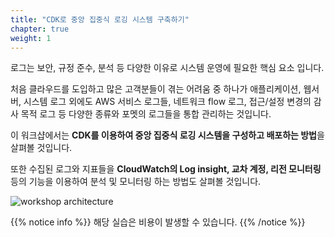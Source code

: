 ```yaml
---
title: "CDK로 중앙 집중식 로깅 시스템 구축하기"
chapter: true
weight: 1
---
```


로그는 보안, 규정 준수, 분석 등 다양한 이유로 시스템 운영에 필요한 핵심 요소 입니다.

처음 클라우드를 도입하고 많은 고객분들이 겪는 어려움 중 하나가
애플리케이션, 웹서버, 시스템 로그 외에도 AWS 서비스 로그들, 네트워크 flow 로그, 접근/설정 변경의 감사 목적 로그 등 다양한 종류와 포멧의 로그들을 통합 관리하는 것입니다.

이 워크샵에서는 **CDK를 이용하여 중앙 집중식 로깅 시스템을 구성하고 배포하는 방법**을 살펴볼 것입니다.

또한 수집된 로그와 지표들을 **CloudWatch의 Log insight, 교차 계정, 리전 모니터링** 등의 기능을 이용하여 분석 및 모니터링 하는 방법도 살펴볼 것입니다.

![workshop architecture](/images/overview/architecture.png)



{{% notice info %}}
해당 실습은 비용이 발생할 수 있습니다.
{{% /notice %}}


